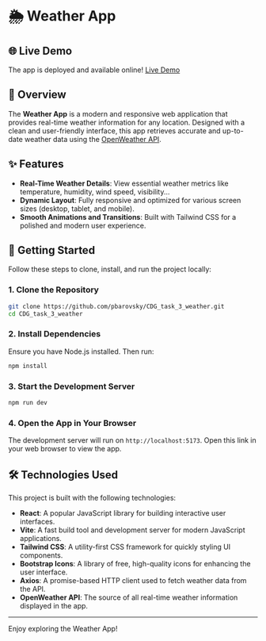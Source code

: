 # 🌦️ Weather App 

## 🌐 Live Demo

The app is deployed and available online!
[Live Demo](https://pbarovsky.github.io/CDG_task_3_weather/)

## 🌟 Overview

The **Weather App** is a modern and responsive web application that provides real-time weather information for any location. Designed with a clean and user-friendly interface, this app retrieves accurate and up-to-date weather data using the [OpenWeather API](https://openweathermap.org/current).

## ✨ Features

- **Real-Time Weather Details**: View essential weather metrics like temperature, humidity, wind speed, visibility...
- **Dynamic Layout**: Fully responsive and optimized for various screen sizes (desktop, tablet, and mobile).
- **Smooth Animations and Transitions**: Built with Tailwind CSS for a polished and modern user experience.

## 🚀 Getting Started

Follow these steps to clone, install, and run the project locally:

### 1. Clone the Repository

```bash
git clone https://github.com/pbarovsky/CDG_task_3_weather.git
cd CDG_task_3_weather
```

### 2. Install Dependencies

Ensure you have Node.js installed. Then run:

```bash
npm install
```

### 3. Start the Development Server

```bash
npm run dev
```

### 4. Open the App in Your Browser

The development server will run on `http://localhost:5173`. Open this link in your web browser to view the app.

## 🛠️ Technologies Used

This project is built with the following technologies:

- **React**: A popular JavaScript library for building interactive user interfaces.
- **Vite**: A fast build tool and development server for modern JavaScript applications.
- **Tailwind CSS**: A utility-first CSS framework for quickly styling UI components.
- **Bootstrap Icons**: A library of free, high-quality icons for enhancing the user interface.
- **Axios**: A promise-based HTTP client used to fetch weather data from the API.
- **OpenWeather API**: The source of all real-time weather information displayed in the app.

---

Enjoy exploring the Weather App!